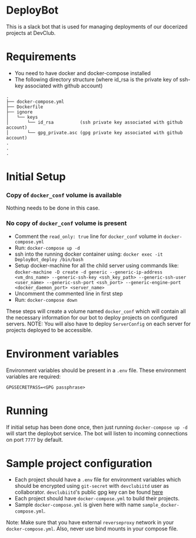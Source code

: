 # DeployBot
This is a slack bot that is used for managing deployments of our docerized projects at DevClub.

# Requirements
- You need to have docker and docker-compose installed
- The following directory structure (where id_rsa is the private key of ssh-key associated with github account)
```
.
├── docker-compose.yml
├── Dockerfile
├── ignore
│   └── keys
│       └── id_rsa          (ssh private key associated with github account)
│       └── gpg_private.asc (gpg private key associated with github account)
.
.
.
```
# Initial Setup
### Copy of `docker_conf` volume is available
Nothing needs to be done in this case.
### No copy of `docker_conf` volume is present
- Comment the `read_only: true` line for `docker_conf` volume in `docker-compose.yml`
- Run: `docker-compose up -d`
- ssh into the running docker container using: `docker exec -it DeployBot_deploy /bin/bash`
- Setup docker-machine for all the child server using commands like: `docker-machine -D create -d generic --generic-ip-address <vm_dns_name> --generic-ssh-key <ssh_key_path> --generic-ssh-user <user_name> --generic-ssh-port <ssh_port> --generic-engine-port <docker_daemon_port> <server_name>`
- Uncomment the commented line in first step
- Run: `docker-compose down`

These steps will create a volume named `docker_conf` which will contain all the necessary information for our bot to deploy projects on configured servers.
NOTE: You will also have to deploy `ServerConfig` on each server for projects deployed to be accessible. 

# Environment variables
Environment variables should be present in a `.env` file. These environment variables are required:
```
GPGSECRETPASS=<GPG passphrase>
```

# Running
If initial setup has been done once, then just running `docker-compose up -d` will start the deploybot service. The bot will listen to incoming connections on port `7777` by default.

# Sample project configuration
- Each project should have a `.env` file for environment variables which should be encrypted using `git-secret` with `devclubiitd` user as collaborator. `devclubiitd`'s public gpg key can be found [here](https://github.com/devclubiitd.gpg)
- Each project should have `docker-compose.yml` to build their projects.
- Sample `docker-compose.yml` is given here with name `sample_docker-compose.yml`.

Note: Make sure that you have external `reverseproxy` network in your `docker-compose.yml`. Also, never use bind mounts in your compose file.
